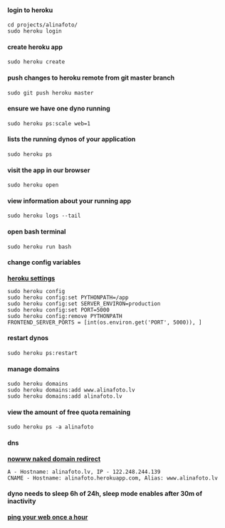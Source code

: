 #### login to heroku
```
cd projects/alinafoto/
sudo heroku login
```

#### create heroku app
```
sudo heroku create
```

#### push changes to heroku remote from git master branch
```
sudo git push heroku master
```

#### ensure we have one dyno running
```
sudo heroku ps:scale web=1
```

#### lists the running dynos of your application
```
sudo heroku ps
```

#### visit the app in our browser 
```
sudo heroku open
```

#### view information about your running app
```
sudo heroku logs --tail
```

#### open bash terminal
```
sudo heroku run bash
```

#### change config variables
__[heroku settings](https://dashboard.heroku.com/apps/alinafoto/settings)__
```
sudo heroku config
sudo heroku config:set PYTHONPATH=/app
sudo heroku config:set SERVER_ENVIRON=production
sudo heroku config:set PORT=5000
sudo heroku config:remove PYTHONPATH
FRONTEND_SERVER_PORTS = [int(os.environ.get('PORT', 5000)), ]
```

#### restart dynos
```
sudo heroku ps:restart
```

#### manage domains
```
sudo heroku domains
sudo heroku domains:add www.alinafoto.lv
sudo heroku domains:add alinafoto.lv
```

#### view the amount of free quota remaining
```
sudo heroku ps -a alinafoto
```

#### dns
__[nowww naked domain redirect](http://www.arecord.net/)__
```
A - Hostname: alinafoto.lv, IP - 122.248.244.139
CNAME - Hostname: alinafoto.herokuapp.com, Alias: www.alinafoto.lv
```

#### dyno needs to sleep 6h of 24h, sleep mode enables after 30m of inactivity
__[ping your web once a hour](https://uptimerobot.com/dashboard#777048782)__
